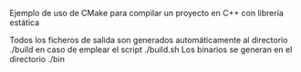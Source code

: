 Ejemplo de uso de CMake para compilar un proyecto en C++ con librería estática

Todos los ficheros de salida son generados automáticamente al directorio ./build en caso de emplear el script ./build.sh
Los binarios se generan en el directorio ./bin

